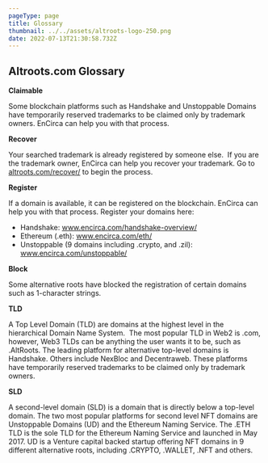 ```yaml
---
pageType: page
title: Glossary
thumbnail: ../../assets/altroots-logo-250.png
date: 2022-07-13T21:30:58.732Z
---
```

## **Altroots.com Glossary**

**Claimable**

Some blockchain platforms such as Handshake and Unstoppable Domains have temporarily reserved trademarks to be claimed only by trademark owners. EnCirca can help you with that process.

**Recover**

Your searched trademark is already registered by someone else.  If you are the trademark owner, EnCirca can help you recover your trademark. Go to <a href="https://altroots.com/recover/">altroots.com/recover/</a> to begin the process. 

**Register**

If a domain is available, it can be registered on the blockchain. EnCirca can help you with that process. Register your domains here:

<ul>
<li>Handshake: <a href="https://www.encirca.com/handshake-overview/">www.encirca.com/handshake-overview/</a>
<li>Ethereum (.eth): <a href="https://www.encirca.com/eth/">www.encirca.com/eth/</a>
<li>Unstoppable (9 domains including .crypto, and .zil): <a href="https://www.encirca.com/unstoppable/">www.encirca.com/unstoppable/</a>
</ul>

**Block**

Some alternative roots have blocked the registration of certain domains such as 1-character strings.

**TLD**

A Top Level Domain (TLD) are domains at the highest level in the hierarchical Domain Name System.  The most popular TLD in Web2 is .com, however, Web3 TLDs can be anything the user wants it to be, such as .AltRoots. The leading platform for alternative top-level domains is Handshake. Others include NexBloc and Decentraweb. These platforms have temporarily reserved trademarks to be claimed only by trademark owners. 

**SLD**

A second-level domain (SLD) is a domain that is directly below a top-level domain. The two most popular platforms for second level NFT domains are Unstoppable Domains (UD) and the Ethereum Naming Service. The .ETH TLD is the sole TLD for the Ethereum Naming Service and launched in May 2017. UD is a Venture capital backed startup offering NFT domains in 9 different alternative roots, including .CRYPTO, .WALLET, .NFT and others.